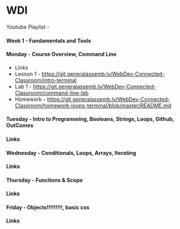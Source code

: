 # WDI 

Youtube Playlist -

#### Week 1 - Fundamentals and Tools

#### __Monday__ - Course Overview, Command Line

* Links 
* Lesson 1 - https://git.generalassemb.ly/WebDev-Connected-Classroom/intro-terminal
* Lab 1 - https://git.generalassemb.ly/WebDev-Connected-Classroom/command-line-lab
* Homework - https://git.generalassemb.ly/WebDev-Connected-Classroom/homework-loops-terminal/blob/master/README.md


#### __Tuesday__ - Intro to Programming, Booleans, Strings, Loops, Github, OutComes

#### Links 



#### __Wednesday__ - Conditionals, Loops, Arrays, Iterating

#### Links 


#### __Thursday__ - Functions & Scope

#### Links 



#### __Friday__ - Objects!!!!!!!!!, basic css

#### Links 





